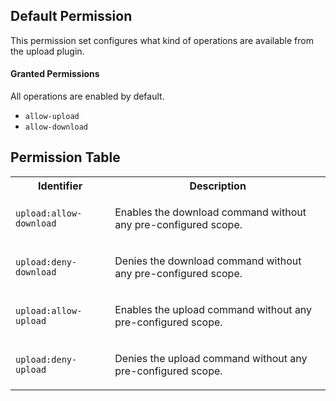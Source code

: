 ## Default Permission

This permission set configures what kind of
operations are available from the upload plugin.

#### Granted Permissions

All operations are enabled by default.



- `allow-upload`
- `allow-download`

## Permission Table

<table>
<tr>
<th>Identifier</th>
<th>Description</th>
</tr>


<tr>
<td>

`upload:allow-download`

</td>
<td>

Enables the download command without any pre-configured scope.

</td>
</tr>

<tr>
<td>

`upload:deny-download`

</td>
<td>

Denies the download command without any pre-configured scope.

</td>
</tr>

<tr>
<td>

`upload:allow-upload`

</td>
<td>

Enables the upload command without any pre-configured scope.

</td>
</tr>

<tr>
<td>

`upload:deny-upload`

</td>
<td>

Denies the upload command without any pre-configured scope.

</td>
</tr>
</table>
